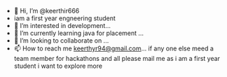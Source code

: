 - 👋 Hi, I’m @keerthir666
- iam a first year engneering student
- 👀 I’m interested in development...
- 🌱 I’m currently learning  java for placement ...
- 💞️ I’m looking to collaborate on  ...
- 📫 How to reach me  keerthyr94@gmail.com...
if any one else meed a team member for hackathons and all please mail me
as i am a first year student i want to explore more
<!---
keerthir666/keerthir666 is a ✨ special ✨ repository because its `README.md` (this file) appears on your GitHub profile.
You can click the Preview link to take a look at your changes.
--->

